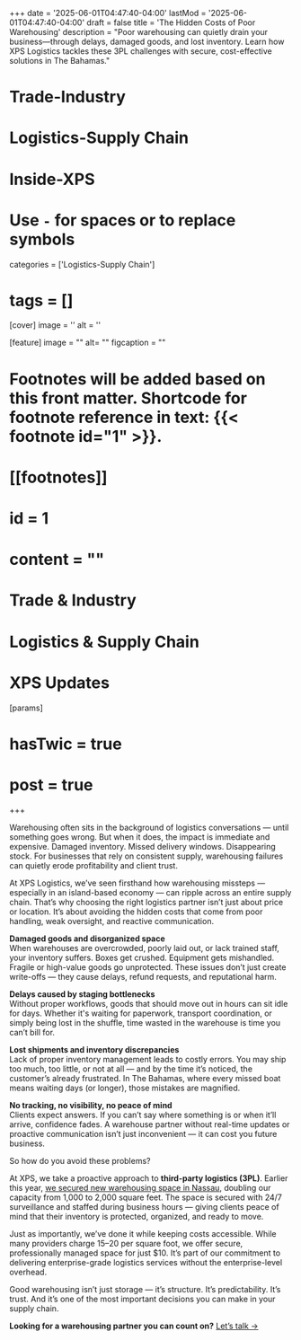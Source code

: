 +++
date = '2025-06-01T04:47:40-04:00'
lastMod = '2025-06-01T04:47:40-04:00'
draft = false
title = 'The Hidden Costs of Poor Warehousing'
description = "Poor warehousing can quietly drain your business—through delays, damaged goods, and lost inventory. Learn how XPS Logistics tackles these 3PL challenges with secure, cost-effective solutions in The Bahamas."

# Trade-Industry
# Logistics-Supply Chain
# Inside-XPS

# Use `-` for spaces or to replace symbols
categories = ['Logistics-Supply Chain']
# tags = []


[cover]
  image = ''
  alt = ''


[feature]
  image = ""
  alt= ""
  figcaption = ""

# Footnotes will be added based on this front matter. Shortcode for footnote reference in text: {{< footnote id="1" >}}.

# [[footnotes]]
#   id = 1
#   content = ""

# Trade & Industry
# Logistics & Supply Chain
# XPS Updates

[params]
#  hasTwic = true
#  post = true

+++

Warehousing often sits in the background of logistics conversations — until something goes wrong. But when it does, the impact is immediate and expensive. Damaged inventory. Missed delivery windows. Disappearing stock. For businesses that rely on consistent supply, warehousing failures can quietly erode profitability and client trust.

At XPS Logistics, we’ve seen firsthand how warehousing missteps — especially in an island-based economy — can ripple across an entire supply chain. That’s why choosing the right logistics partner isn’t just about price or location. It’s about avoiding the hidden costs that come from poor handling, weak oversight, and reactive communication.

**Damaged goods and disorganized space**  
When warehouses are overcrowded, poorly laid out, or lack trained staff, your inventory suffers. Boxes get crushed. Equipment gets mishandled. Fragile or high-value goods go unprotected. These issues don’t just create write-offs — they cause delays, refund requests, and reputational harm.

**Delays caused by staging bottlenecks**  
Without proper workflows, goods that should move out in hours can sit idle for days. Whether it's waiting for paperwork, transport coordination, or simply being lost in the shuffle, time wasted in the warehouse is time you can’t bill for.

**Lost shipments and inventory discrepancies**  
Lack of proper inventory management leads to costly errors. You may ship too much, too little, or not at all — and by the time it’s noticed, the customer’s already frustrated. In The Bahamas, where every missed boat means waiting days (or longer), those mistakes are magnified.

**No tracking, no visibility, no peace of mind**  
Clients expect answers. If you can’t say where something is or when it’ll arrive, confidence fades. A warehouse partner without real-time updates or proactive communication isn’t just inconvenient — it can cost you future business.

So how do you avoid these problems?

At XPS, we take a proactive approach to **third-party logistics (3PL)**. Earlier this year, [we secured new warehousing space in Nassau](/insights/xps-expands-warehouse-capacity-nassau/), doubling our capacity from 1,000 to 2,000 square feet. The space is secured with 24/7 surveillance and staffed during business hours — giving clients peace of mind that their inventory is protected, organized, and ready to move.

Just as importantly, we’ve done it while keeping costs accessible. While many providers charge $15–$20 per square foot, we offer secure, professionally managed space for just $10. It’s part of our commitment to delivering enterprise-grade logistics services without the enterprise-level overhead.

Good warehousing isn’t just storage — it’s structure. It’s predictability. It’s trust. And it’s one of the most important decisions you can make in your supply chain.

**Looking for a warehousing partner you can count on?**  [Let’s talk →](/contact-us)